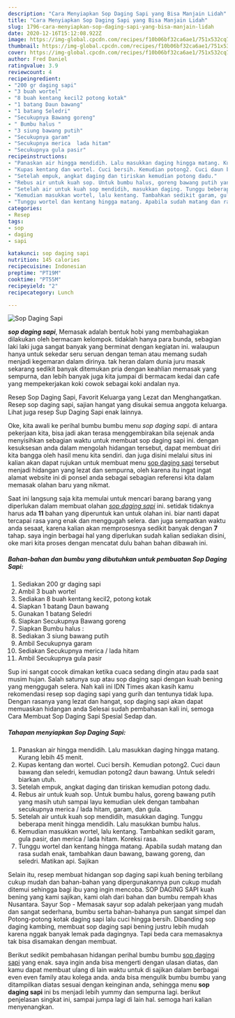 ```yaml
---
description: "Cara Menyiapkan Sop Daging Sapi yang Bisa Manjain Lidah"
title: "Cara Menyiapkan Sop Daging Sapi yang Bisa Manjain Lidah"
slug: 1796-cara-menyiapkan-sop-daging-sapi-yang-bisa-manjain-lidah
date: 2020-12-16T15:12:08.922Z
image: https://img-global.cpcdn.com/recipes/f10b06bf32ca6ae1/751x532cq70/sop-daging-sapi-foto-resep-utama.jpg
thumbnail: https://img-global.cpcdn.com/recipes/f10b06bf32ca6ae1/751x532cq70/sop-daging-sapi-foto-resep-utama.jpg
cover: https://img-global.cpcdn.com/recipes/f10b06bf32ca6ae1/751x532cq70/sop-daging-sapi-foto-resep-utama.jpg
author: Fred Daniel
ratingvalue: 3.9
reviewcount: 4
recipeingredient:
- "200 gr daging sapi"
- "3 buah wortel"
- "8 buah kentang kecil2 potong kotak"
- "1 batang Daun bawang"
- "1 batang Seledri"
- "Secukupnya Bawang goreng"
- " Bumbu halus "
- "3 siung bawang putih"
- "Secukupnya garam"
- "Secukupnya merica  lada hitam"
- "Secukupnya gula pasir"
recipeinstructions:
- "Panaskan air hingga mendidih. Lalu masukkan daging hingga matang. Kurang lebih 45 menit."
- "Kupas kentang dan wortel. Cuci bersih. Kemudian potong2. Cuci daun bawang dan seledri, kemudian potong2 daun bawang. Untuk seledri biarkan utuh."
- "Setelah empuk, angkat daging dan tiriskan kemudian potong dadu."
- "Rebus air untuk kuah sop. Untuk bumbu halus, goreng bawang putih yang masih utuh sampai layu kemudian ulek dengan tambahan secukupnya merica / lada hitam, garam, dan gula."
- "Setelah air untuk kuah sop mendidih, masukkan daging. Tunggu beberapa menit hingga mendidih. Lalu masukkan bumbu halus."
- "Kemudian masukkan wortel, lalu kentang. Tambahkan sedikit garam, gula pasir, dan merica / lada hitam. Koreksi rasa."
- "Tunggu wortel dan kentang hingga matang. Apabila sudah matang dan rasa sudah enak, tambahkan daun bawang, bawang goreng, dan seledri. Matikan api. Sajikan"
categories:
- Resep
tags:
- sop
- daging
- sapi

katakunci: sop daging sapi 
nutrition: 145 calories
recipecuisine: Indonesian
preptime: "PT19M"
cooktime: "PT55M"
recipeyield: "2"
recipecategory: Lunch

---
```



![Sop Daging Sapi](https://img-global.cpcdn.com/recipes/f10b06bf32ca6ae1/751x532cq70/sop-daging-sapi-foto-resep-utama.jpg)

<b><i>sop daging sapi</i></b>, Memasak adalah bentuk hobi yang membahagiakan dilakukan oleh bermacam kelompok. tidaklah hanya para bunda, sebagian laki laki juga sangat banyak yang berminat dengan kegiatan ini. walaupun hanya untuk sekedar seru seruan dengan teman atau memang sudah menjadi kegemaran dalam dirinya. tak heran dalam dunia juru masak sekarang sedikit banyak ditemukan pria dengan keahlian memasak yang sempurna, dan lebih banyak juga kita jumpai di bermacam kedai dan cafe yang mempekerjakan koki cowok sebagai koki andalan nya.

Resep Sop Daging Sapi, Favorit Keluarga yang Lezat dan Menghangatkan. Resep sop daging sapi, sajian hangat yang disukai semua anggota keluarga. Lihat juga resep Sup Daging Sapi enak lainnya.

Oke, kita awali ke perihal bumbu bumbu menu <i>sop daging sapi</i>. di antara pekerjaan kita, bisa jadi akan terasa menggembirakan bila sejenak anda menyisihkan sebagian waktu untuk membuat sop daging sapi ini. dengan kesuksesan anda dalam mengolah hidangan tersebut, dapat membuat diri kita bangga oleh hasil menu kita sendiri. dan juga disini melalui situs ini kalian akan dapat rujukan untuk membuat menu <u>sop daging sapi</u> tersebut menjadi hidangan yang lezat dan sempurna, oleh karena itu ingat ingat alamat website ini di ponsel anda sebagai sebagian referensi kita dalam memasak olahan baru yang nikmat.


Saat ini langsung saja kita memulai untuk mencari barang barang yang diperlukan dalam membuat olahan <u><i>sop daging sapi</i></u> ini. setidak tidaknya harus ada <b>11</b> bahan yang diperuntuk kan untuk olahan ini. biar nanti dapat tercapai rasa yang enak dan menggugah selera. dan juga sempatkan waktu anda sesaat, karena kalian akan memprosesnya sedikit banyak dengan <b>7</b> tahap. saya ingin berbagai hal yang diperlukan sudah kalian sediakan disini, oke mari kita proses dengan mencatat dulu bahan bahan dibawah ini.

<!--inarticleads1-->

##### Bahan-bahan dan bumbu yang dibutuhkan untuk pembuatan Sop Daging Sapi:

1. Sediakan 200 gr daging sapi
1. Ambil 3 buah wortel
1. Sediakan 8 buah kentang kecil2, potong kotak
1. Siapkan 1 batang Daun bawang
1. Gunakan 1 batang Seledri
1. Siapkan Secukupnya Bawang goreng
1. Siapkan  Bumbu halus :
1. Sediakan 3 siung bawang putih
1. Ambil Secukupnya garam
1. Sediakan Secukupnya merica / lada hitam
1. Ambil Secukupnya gula pasir


Sup ini sangat cocok dimakan ketika cuaca sedang dingin atau pada saat musim hujan. Salah satunya sup atau sop daging sapi dengan kuah bening yang menggugah selera. Nah kali ini IDN Times akan kasih kamu rekomendasi resep sop daging sapi yang gurih dan tentunya tidak lupa. Dengan rasanya yang lezat dan hangat, sop daging sapi akan dapat memuaskan hidangan anda Selesai sudah pembahasan kali ini, semoga Cara Membuat Sop Daging Sapi Spesial Sedap dan. 

<!--inarticleads2-->

##### Tahapan menyiapkan Sop Daging Sapi:

1. Panaskan air hingga mendidih. Lalu masukkan daging hingga matang. Kurang lebih 45 menit.
1. Kupas kentang dan wortel. Cuci bersih. Kemudian potong2. Cuci daun bawang dan seledri, kemudian potong2 daun bawang. Untuk seledri biarkan utuh.
1. Setelah empuk, angkat daging dan tiriskan kemudian potong dadu.
1. Rebus air untuk kuah sop. Untuk bumbu halus, goreng bawang putih yang masih utuh sampai layu kemudian ulek dengan tambahan secukupnya merica / lada hitam, garam, dan gula.
1. Setelah air untuk kuah sop mendidih, masukkan daging. Tunggu beberapa menit hingga mendidih. Lalu masukkan bumbu halus.
1. Kemudian masukkan wortel, lalu kentang. Tambahkan sedikit garam, gula pasir, dan merica / lada hitam. Koreksi rasa.
1. Tunggu wortel dan kentang hingga matang. Apabila sudah matang dan rasa sudah enak, tambahkan daun bawang, bawang goreng, dan seledri. Matikan api. Sajikan


Selain itu, resep membuat hidangan sop daging sapi kuah bening terbilang cukup mudah dan bahan-bahan yang dipergunakannya pun cukup mudah ditemui sehingga bagi ibu yang ingin mencoba. SOP DAGING SAPI kuah bening yang kami sajikan, kami olah dari bahan dan bumbu rempah khas Nusantara. Sayur Sop - Memasak sayur sop adalah pekerjaan yang mudah dan sangat sederhana, bumbu serta bahan-bahanya pun sangat simpel dan Potong-potong kotak daging sapi lalu cuci hingga bersih. Dibanding sop daging kambing, membuat sop daging sapi bening justru lebih mudah karena nggak banyak lemak pada dagingnya. Tapi beda cara memasaknya tak bisa disamakan dengan membuat. 

Berikut sedikit pembahasan hidangan perihal bumbu bumbu <u>sop daging sapi</u> yang enak. saya ingin anda bisa mengerti dengan ulasan diatas, dan kamu dapat membuat ulang di lain waktu untuk di sajikan dalam berbagai even even family atau kolega anda. anda bisa mengulik bumbu bumbu yang ditampilkan diatas sesuai dengan keinginan anda, sehingga menu <b>sop daging sapi</b> ini bs menjadi lebih yummy dan sempurna lagi. berikut penjelasan singkat ini, sampai jumpa lagi di lain hal. semoga hari kalian menyenangkan.
